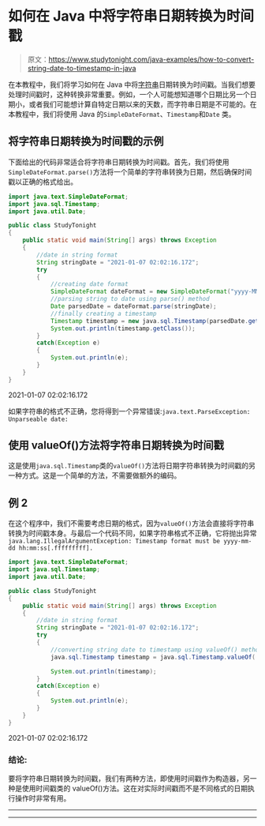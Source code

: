 # 如何在 Java 中将字符串日期转换为时间戳

> 原文：<https://www.studytonight.com/java-examples/how-to-convert-string-date-to-timestamp-in-java>

在本教程中，我们将学习如何在 Java 中将[字符串](https://www.studytonight.com/java/string-handling-in-java.php)日期转换为时间戳。当我们想要处理时间戳时，这种转换非常重要。例如，一个人可能想知道哪个日期比另一个日期小，或者我们可能想计算自特定日期以来的天数，而字符串日期是不可能的。在本教程中，我们将使用 Java 的`SimpleDateFormat`、`Timestamp`和`Date` 类。

## 将字符串日期转换为时间戳的示例

下面给出的代码非常适合将字符串日期转换为时间戳。首先，我们将使用`SimpleDateFormat.parse()`方法将一个简单的字符串转换为日期，然后确保时间戳以正确的格式给出。

```java
import java.text.SimpleDateFormat;
import java.sql.Timestamp;  
import java.util.Date;

public class StudyTonight 
{ 
	public static void main(String[] args) throws Exception 
	{ 
		//date in string format
		String stringDate = "2021-01-07 02:02:16.172";
		try
		{
			//creating date format
			SimpleDateFormat dateFormat = new SimpleDateFormat("yyyy-MM-dd hh:mm:ss.SSS");
			//parsing string to date using parse() method
			Date parsedDate = dateFormat.parse(stringDate);
			//finally creating a timestamp
			Timestamp timestamp = new java.sql.Timestamp(parsedDate.getTime());
			System.out.println(timestamp.getClass());
		}
		catch(Exception e)
		{   
			System.out.println(e);
		}
	} 
} 
```

2021-01-07 02:02:16.172

如果字符串的格式不正确，您将得到一个异常错误:`java.text.ParseException: Unparseable date:`

## 使用 valueOf()方法将字符串日期转换为时间戳

这是使用`java.sql.Timestamp`类的`valueOf()`方法将日期字符串转换为时间戳的另一种方式。这是一个简单的方法，不需要做额外的编码。

## 例 2

在这个程序中，我们不需要考虑日期的格式，因为`valueOf()`方法会直接将字符串转换为时间戳本身。与最后一个代码不同，如果字符串格式不正确，它将抛出异常`java.lang.IllegalArgumentException: Timestamp format must be yyyy-mm-dd hh:mm:ss[.fffffffff].`

```java
import java.text.SimpleDateFormat;
import java.sql.Timestamp;  
import java.util.Date;

public class StudyTonight 
{ 
	public static void main(String[] args) throws Exception 
	{ 
		//date in string format
		String stringDate = "2021-01-07 02:02:16.172";
		try
		{
			//converting string date to timestamp using valueOf() method
			java.sql.Timestamp timestamp = java.sql.Timestamp.valueOf( stringDate );

			System.out.println(timestamp);
		}
		catch(Exception e)
		{   
			System.out.println(e);
		}
	} 
}
```

2021-01-07 02:02:16.172

### 结论:

要将字符串日期转换为时间戳，我们有两种方法，即使用时间戳作为构造器，另一种是使用时间戳类的 valueOf()方法。这在对实际时间戳而不是不同格式的日期执行操作时非常有用。

* * *

* * *